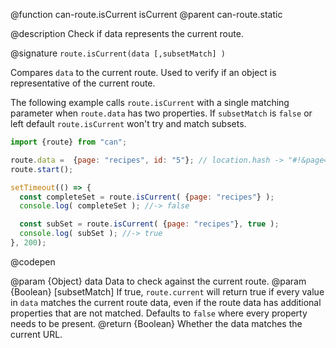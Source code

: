@function can-route.isCurrent isCurrent
@parent can-route.static

@description Check if data represents the current route.

@signature `route.isCurrent(data [,subsetMatch] )`

  Compares `data` to the current route. Used to verify if an object is
  representative of the current route.

  The following example calls `route.isCurrent` with a single matching parameter when `route.data` has two properties. If `subsetMatch` is `false` or left default `route.isCurrent` won't try and match subsets.

  ```js
  import {route} from "can";

  route.data =  {page: "recipes", id: "5"}; // location.hash -> "#!&page=recipes&id=5"
  route.start();

  setTimeout(() => {
    const completeSet = route.isCurrent( {page: "recipes"} );
    console.log( completeSet ); //-> false

    const subSet = route.isCurrent( {page: "recipes"}, true );
    console.log( subSet ); //-> true
  }, 200);
  ```
  @codepen

  @param {Object} data Data to check against the current route.
  @param {Boolean} [subsetMatch] If true, `route.current` will return true
  if every value in `data` matches the current route data, even if
  the route data has additional properties that are not matched.  Defaults to `false`
  where every property needs to be present.
  @return {Boolean} Whether the data matches the current URL.
